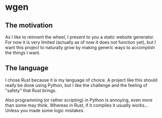 # wgen

## The motivation

As I like to reinvent the wheel, I present to you a static website generator. 
For now it is very limited (actually as of now it does not function yet), 
but I want this project to naturally grow by making generic ways to accomplish the things I want.

## The language

I chose Rust because it is my language of choice. A project like this should really 
be done using Python, but I like the challenge and the feeling of "safety" that 
Rust brings.

Also programming (or rather scripting) in Python is annoying, even more than some may 
think. Whereas in Rust, if it compiles it usually works... Unless you made some logic 
mistakes.
